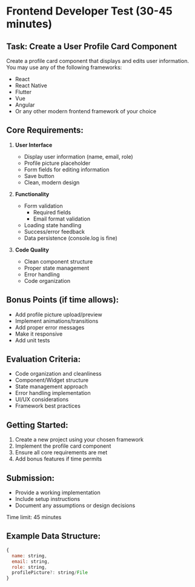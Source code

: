 # Frontend Developer Test (30-45 minutes)

## Task: Create a User Profile Card Component

Create a profile card component that displays and edits user information. You may use any of the following frameworks:
- React
- React Native
- Flutter
- Vue
- Angular
- Or any other modern frontend framework of your choice

## Core Requirements:

1. **User Interface**
   - Display user information (name, email, role)
   - Profile picture placeholder
   - Form fields for editing information
   - Save button
   - Clean, modern design

2. **Functionality**
   - Form validation
     - Required fields
     - Email format validation
   - Loading state handling
   - Success/error feedback
   - Data persistence (console.log is fine)

3. **Code Quality**
   - Clean component structure
   - Proper state management
   - Error handling
   - Code organization

## Bonus Points (if time allows):
- Add profile picture upload/preview
- Implement animations/transitions
- Add proper error messages
- Make it responsive
- Add unit tests

## Evaluation Criteria:
- Code organization and cleanliness
- Component/Widget structure
- State management approach
- Error handling implementation
- UI/UX considerations
- Framework best practices

## Getting Started:
1. Create a new project using your chosen framework
2. Implement the profile card component
3. Ensure all core requirements are met
4. Add bonus features if time permits

## Submission:
- Provide a working implementation
- Include setup instructions
- Document any assumptions or design decisions

Time limit: 45 minutes

## Example Data Structure:
```javascript
{
  name: string,
  email: string,
  role: string,
  profilePicture?: string/File
}
``` 